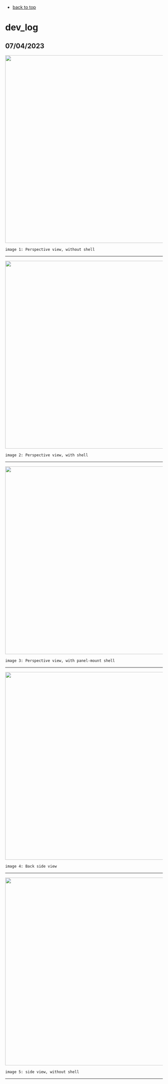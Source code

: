 

* [back to top](README.md)

# dev_log

## 07/04/2023

<p align="center">
<img
src="img/01.PNG"
width = 600
/>
</p> 

`image 1: Perspective view, without shell`

----


<p align="center">
<img
src="img/02.PNG"
width = 600
/>
</p> 

`image 2: Perspective view, with shell`

----

<p align="center">
<img
src="img/03.PNG"
width = 600
/>
</p> 

`image 3: Perspective view, with panel-mount shell`

----

<p align="center">
<img
src="img/04.PNG"
width = 600
/>
</p> 

`image 4: Back side view`

----

<p align="center">
<img
src="img/05.PNG"
width = 600
/>
</p> 

`image 5: side view, without shell`

----